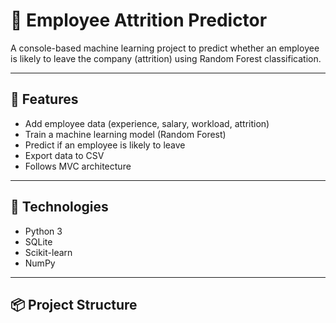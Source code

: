 # 🧠 Employee Attrition Predictor

A console-based machine learning project to predict whether an employee is likely to leave the company (attrition) using Random Forest classification.

---

## 🎯 Features
- Add employee data (experience, salary, workload, attrition)
- Train a machine learning model (Random Forest)
- Predict if an employee is likely to leave
- Export data to CSV
- Follows MVC architecture

---

## 🔧 Technologies
- Python 3
- SQLite
- Scikit-learn
- NumPy

---

## 📦 Project Structure
